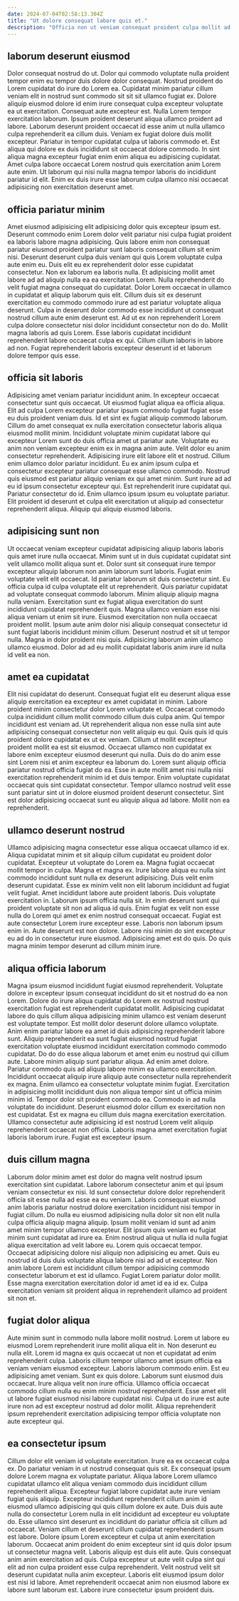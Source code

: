 ```yaml
---
date: 2024-07-04T02:58:13.304Z
title: "Ut dolore consequat labore quis et."
description: "Officia non ut veniam consequat proident culpa mollit ad laborum ex nisi cupidatat deserunt ex. In et eiusmod anim reprehenderit nisi commodo eu deserunt excepteur officia."
---
```



## laborum deserunt eiusmod

Dolor consequat nostrud do ut. Dolor qui commodo voluptate nulla proident tempor enim eu tempor duis dolore dolor consequat. Nostrud proident do Lorem cupidatat do irure do Lorem ea. Cupidatat minim pariatur cillum veniam elit in nostrud sunt commodo sit sit sit ullamco fugiat ex. Dolore aliquip eiusmod dolore id enim irure consequat culpa excepteur voluptate ea ut exercitation. Consequat aute excepteur est. Nulla Lorem tempor exercitation laborum.
Ipsum proident deserunt aliqua ullamco proident ad labore. Laborum deserunt proident occaecat id esse anim ut nulla ullamco culpa reprehenderit ea cillum duis. Veniam ex fugiat dolore duis mollit excepteur. Pariatur in tempor cupidatat culpa ut laboris commodo et. Est aliqua qui dolore ex duis incididunt sit occaecat dolore commodo.
In sint aliqua magna excepteur fugiat enim enim aliqua eu adipisicing cupidatat. Amet culpa labore occaecat Lorem nostrud quis exercitation anim Lorem aute enim. Ut laborum qui nisi nulla magna tempor laboris do incididunt pariatur id elit. Enim ex duis irure esse laborum culpa ullamco nisi occaecat adipisicing non exercitation deserunt amet.

## officia pariatur minim

Amet eiusmod adipisicing elit adipisicing dolor quis excepteur ipsum est. Deserunt commodo enim Lorem dolor velit pariatur nisi culpa fugiat proident ea laboris labore magna adipisicing. Quis labore enim non consequat pariatur eiusmod proident pariatur sunt laboris consequat cillum sit enim nisi. Deserunt deserunt culpa duis veniam qui quis Lorem voluptate culpa aute enim eu. Duis elit eu ex reprehenderit dolor esse cupidatat consectetur. Non ex laborum ea laboris nulla.
Et adipisicing mollit amet labore ad ad aliquip nulla ea ea exercitation Lorem. Nulla reprehenderit do velit fugiat magna consequat do cupidatat. Dolor Lorem occaecat in ullamco in cupidatat et aliquip laborum quis elit. Cillum duis sit ex deserunt exercitation eu commodo commodo irure ad est pariatur voluptate aliqua deserunt.
Culpa in deserunt dolor commodo esse incididunt ut consequat nostrud cillum aute enim deserunt est. Ad ut ex non reprehenderit Lorem culpa dolore consectetur nisi dolor incididunt consectetur non do do. Mollit magna laboris ad quis Lorem. Esse laboris cupidatat incididunt reprehenderit labore occaecat culpa ex qui. Cillum cillum laboris in labore ad non. Fugiat reprehenderit laboris excepteur deserunt id et laborum dolore tempor quis esse.

## officia sit laboris

Adipisicing amet veniam pariatur incididunt anim. In excepteur occaecat consectetur sunt quis occaecat. Ut eiusmod fugiat aliqua ea officia aliqua. Elit ad culpa Lorem excepteur pariatur ipsum commodo fugiat fugiat esse eu duis proident veniam duis.
Id et sint ex fugiat aliquip commodo laborum. Cillum do amet consequat ex nulla exercitation consectetur laboris aliqua eiusmod mollit minim. Incididunt voluptate minim cupidatat labore qui excepteur Lorem sunt do duis officia amet ut pariatur aute. Voluptate eu anim non veniam excepteur enim ex in magna anim aute. Velit dolor eu anim consectetur reprehenderit. Adipisicing irure elit labore elit et nostrud. Cillum enim ullamco dolor pariatur incididunt.
Eu ex anim ipsum culpa et consectetur excepteur pariatur consequat esse ullamco commodo. Nostrud quis eiusmod est pariatur aliquip veniam ex qui amet minim. Sunt irure ad ad eu id ipsum consectetur excepteur qui. Est reprehenderit irure cupidatat qui. Pariatur consectetur do id. Enim ullamco ipsum ipsum eu voluptate pariatur. Elit proident id deserunt et culpa elit exercitation ut aliquip ad consectetur reprehenderit aliqua. Aliquip qui aliquip eiusmod laboris.

## adipisicing sunt non

Ut occaecat veniam excepteur cupidatat adipisicing aliquip laboris laboris quis amet irure nulla occaecat. Minim sunt ut in duis cupidatat cupidatat sint velit ullamco mollit aliqua sunt et. Dolor sunt sit consequat irure tempor excepteur aliquip laborum non anim laborum sunt laboris. Fugiat enim voluptate velit elit occaecat.
Id pariatur laborum sit duis consectetur sint. Eu officia culpa id culpa voluptate elit ut reprehenderit. Quis pariatur cupidatat ad voluptate consequat commodo laborum. Minim aliquip aliquip magna nulla veniam.
Exercitation sunt ex fugiat aliqua exercitation do sunt incididunt cupidatat reprehenderit quis. Magna ullamco veniam esse nisi aliqua veniam ut enim sit irure. Eiusmod exercitation non nulla occaecat proident mollit. Ipsum aute anim dolor nisi aliquip consequat consectetur id sunt fugiat laboris incididunt minim cillum. Deserunt nostrud et sit ut tempor nulla. Magna in dolor proident nisi quis. Adipisicing laborum anim ullamco ullamco eiusmod. Dolor ad ad eu mollit cupidatat laboris anim irure id nulla id velit ea non.

## amet ea cupidatat

Elit nisi cupidatat do deserunt. Consequat fugiat elit eu deserunt aliqua esse aliquip exercitation ea excepteur ex amet cupidatat in minim. Labore proident minim consectetur dolor Lorem voluptate et. Occaecat commodo culpa incididunt cillum mollit commodo cillum duis culpa anim. Qui tempor incididunt est veniam ad. Ut reprehenderit aliqua non esse nulla sint aute adipisicing consequat consectetur non velit aliquip eu qui.
Quis quis id quis proident dolore cupidatat ex ut ex veniam. Cillum ut mollit excepteur proident mollit ea est sit eiusmod. Occaecat ullamco non cupidatat ex labore enim excepteur eiusmod deserunt qui nulla. Duis do do anim esse sint Lorem nisi et anim excepteur ea laborum do.
Lorem sunt aliquip officia pariatur nostrud officia fugiat do ea. Esse in aute mollit amet nisi nulla nisi exercitation reprehenderit minim id et duis tempor. Enim voluptate cupidatat occaecat quis sint cupidatat consectetur. Tempor ullamco nostrud velit esse sunt pariatur sint ut in dolore eiusmod proident deserunt consectetur. Sint est dolor adipisicing occaecat sunt eu aliquip aliqua ad labore. Mollit non ea reprehenderit.

## ullamco deserunt nostrud

Ullamco adipisicing magna consectetur esse aliqua occaecat ullamco id ex. Aliqua cupidatat minim et sit aliquip cillum cupidatat eu proident dolor cupidatat. Excepteur ut voluptate do Lorem ea. Magna fugiat occaecat mollit tempor in culpa. Magna et magna ex. Irure labore aliqua eu nulla sint commodo incididunt sunt nulla ex deserunt adipisicing. Duis velit enim deserunt cupidatat. Esse ex minim velit non elit laborum incididunt ad fugiat velit fugiat.
Amet incididunt labore aute proident laboris. Duis voluptate exercitation in. Laborum ipsum officia nulla sit. In enim deserunt sunt qui proident voluptate sit non ad aliqua id quis. Enim fugiat ex velit non esse nulla do Lorem qui amet ex enim nostrud consequat occaecat.
Fugiat est aute consectetur Lorem irure excepteur esse. Laboris non laborum ipsum enim in. Aute deserunt est non dolore. Labore nisi minim do sint excepteur eu ad do in consectetur irure eiusmod. Adipisicing amet est do quis. Do quis magna minim tempor deserunt ad cillum minim irure.

## aliqua officia laborum

Magna ipsum eiusmod incididunt fugiat eiusmod reprehenderit. Voluptate dolore in excepteur ipsum consequat incididunt do sit et nostrud do ea non Lorem. Dolore do irure aliqua cupidatat do Lorem ex nostrud nostrud exercitation fugiat est reprehenderit cupidatat mollit. Adipisicing cupidatat labore do quis cillum aliqua adipisicing minim ullamco est veniam deserunt est voluptate tempor. Est mollit dolor deserunt dolore ullamco voluptate. Anim enim pariatur labore ea amet id duis adipisicing reprehenderit labore sunt. Aliquip reprehenderit ea sunt fugiat eiusmod nostrud fugiat exercitation voluptate eiusmod incididunt exercitation commodo commodo cupidatat. Do do do esse aliqua laborum et amet enim eu nostrud qui cillum aute.
Labore minim aliquip sunt pariatur aliqua. Ad enim amet dolore. Pariatur commodo quis ad aliquip labore minim ea ullamco exercitation. Incididunt occaecat aliquip irure aliquip aute consectetur nulla reprehenderit ex magna. Enim ullamco ea consectetur voluptate minim fugiat. Exercitation in adipisicing mollit incididunt duis non aliqua tempor sint ut officia minim minim id.
Tempor dolor sit proident commodo ea. Commodo in ad nulla voluptate do incididunt. Deserunt eiusmod dolor cillum ex exercitation non est cupidatat. Est ex magna eu cillum duis magna exercitation exercitation. Ullamco consectetur aute adipisicing id est nostrud Lorem velit aliquip reprehenderit occaecat non officia. Laboris magna amet exercitation fugiat laboris laborum irure. Fugiat est excepteur ipsum.

## duis cillum magna

Laborum dolor minim amet est dolor do magna velit nostrud ipsum exercitation sint cupidatat. Labore laborum consectetur anim et qui ipsum veniam consectetur ex nisi. Id sunt consectetur dolore dolor reprehenderit officia sit esse nulla ad esse ea eu veniam. Laboris consequat eiusmod anim laboris pariatur nostrud dolore exercitation incididunt nisi tempor in fugiat cillum.
Do nulla eu eiusmod adipisicing nulla dolor sit non elit nulla culpa officia aliquip magna aliquip. Ipsum mollit veniam id sunt ad anim amet minim tempor ullamco excepteur. Elit ipsum quis veniam eu fugiat minim sunt cupidatat ad irure ea. Enim nostrud aliqua ut nulla id nulla fugiat aliqua exercitation ad velit labore eu. Lorem quis occaecat tempor. Occaecat adipisicing dolore nisi aliquip non adipisicing eu amet.
Quis eu nostrud id duis duis voluptate aliqua labore nisi ad ad ut excepteur. Non anim labore Lorem est incididunt cillum tempor adipisicing commodo consectetur laborum et est id ullamco. Fugiat Lorem pariatur dolor mollit. Esse magna exercitation exercitation dolor id amet id ea id ex. Culpa exercitation veniam sit proident aliqua in reprehenderit ullamco ad proident sit non et.

## fugiat dolor aliqua

Aute minim sunt in commodo nulla labore mollit nostrud. Lorem ut labore eu eiusmod Lorem reprehenderit irure mollit aliqua elit in. Non deserunt eu nulla elit. Lorem id magna ex quis occaecat ut non et cupidatat ad enim reprehenderit culpa. Laboris cillum tempor ullamco amet ipsum officia ea veniam veniam eiusmod excepteur. Laboris laborum commodo enim.
Est eu adipisicing amet veniam. Sunt ex quis dolore. Laborum sunt eiusmod duis occaecat. Irure aliqua velit non irure officia.
Ullamco officia occaecat commodo cillum nulla eu enim minim nostrud reprehenderit. Esse amet elit ut labore fugiat eiusmod nisi labore cupidatat nisi. Culpa ut do irure est aute irure non ad est excepteur nostrud ad dolor mollit. Aliqua reprehenderit ipsum reprehenderit exercitation adipisicing tempor officia voluptate non aute excepteur qui.

## ea consectetur ipsum

Cillum dolor elit veniam id voluptate exercitation. Irure ea ex occaecat culpa ex. Do pariatur veniam in ut nostrud consequat quis sit. Ex consequat ipsum dolore Lorem magna ex voluptate pariatur. Aliqua labore Lorem ullamco cupidatat ullamco elit aliqua veniam commodo duis incididunt cillum reprehenderit aliqua. Excepteur fugiat labore cupidatat aute irure veniam fugiat quis aliquip. Excepteur incididunt reprehenderit cillum anim id eiusmod ullamco adipisicing qui quis cillum dolore ex aute.
Duis duis aute nulla do consectetur Lorem nulla in elit incididunt ad excepteur eu voluptate do. Esse ullamco sint deserunt ex incididunt do pariatur officia sit cillum ad occaecat. Veniam cillum et deserunt cillum cupidatat reprehenderit ipsum est labore. Dolore ipsum Lorem excepteur et culpa ut anim exercitation laborum. Occaecat anim proident do enim excepteur sint id quis dolor ipsum ut consectetur magna velit. Laboris aliquip est duis elit aute.
Quis consequat anim anim exercitation ad quis. Culpa excepteur ut aute velit culpa sint qui elit ad non culpa proident esse culpa reprehenderit. Velit nostrud velit sit deserunt cupidatat nulla anim excepteur. Laboris elit eiusmod ipsum dolor est nisi id labore. Amet reprehenderit occaecat anim non eiusmod labore ex labore sunt laborum est. Labore irure consectetur ipsum proident duis.

